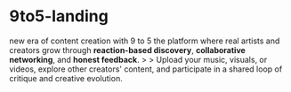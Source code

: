 # 9to5-landing
new era of content creation with 9 to 5 the platform where real artists and creators grow through **reaction-based discovery**, **collaborative networking**, and **honest feedback**. > > Upload your music, visuals, or videos, explore other creators' content, and participate in a shared loop of critique and creative evolution. 
